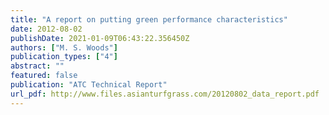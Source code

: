 ```yaml
---
title: "A report on putting green performance characteristics"
date: 2012-08-02
publishDate: 2021-01-09T06:43:22.356450Z
authors: ["M. S. Woods"]
publication_types: ["4"]
abstract: ""
featured: false
publication: "ATC Technical Report"
url_pdf: http://www.files.asianturfgrass.com/20120802_data_report.pdf
---
```


